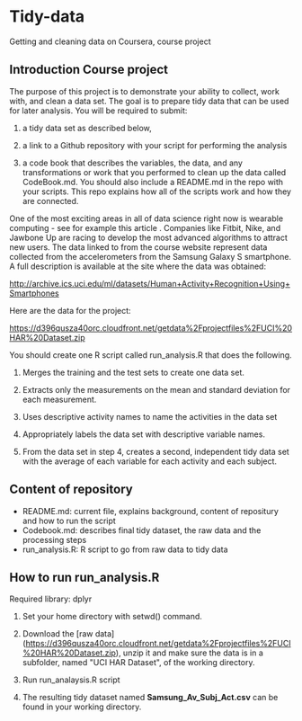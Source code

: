 # Tidy-data
Getting and cleaning data on Coursera, course project

## Introduction Course project
The purpose of this project is to demonstrate your ability to collect, work with, and clean a data set. The goal is to prepare tidy data that can be used for later analysis. 
You will be required to submit: 

1. a tidy data set as described below, 

2. a link to a Github repository with your script for performing the analysis

3. a code book that describes the variables, the data, and any transformations or work that you performed to clean up the data called CodeBook.md. You should also include a README.md in the repo with your scripts. This repo explains how all of the scripts work and how they are connected.  

One of the most exciting areas in all of data science right now is wearable computing - see for example this article . Companies like Fitbit, Nike, and Jawbone Up are racing to develop the most advanced algorithms to attract new users. The data linked to from the course website represent data collected from the accelerometers from the Samsung Galaxy S smartphone. A full description is available at the site where the data was obtained: 

http://archive.ics.uci.edu/ml/datasets/Human+Activity+Recognition+Using+Smartphones 

Here are the data for the project: 

https://d396qusza40orc.cloudfront.net/getdata%2Fprojectfiles%2FUCI%20HAR%20Dataset.zip

You should create one R script called run_analysis.R that does the following. 

1. Merges the training and the test sets to create one data set.

2. Extracts only the measurements on the mean and standard deviation for each measurement. 

3. Uses descriptive activity names to name the activities in the data set

4. Appropriately labels the data set with descriptive variable names. 

5. From the data set in step 4, creates a second, independent tidy data set with the average of each variable for each activity and each subject.

## Content of repository
* README.md: current file, explains background, content of repositury and how to run the script
* Codebook.md: describes final tidy dataset, the raw data and the processing steps
* run_analysis.R: R script to go from raw data to tidy data

## How to run run_analysis.R
Required library: dplyr

1. Set your home directory with setwd() command.

2. Download the [raw data] (https://d396qusza40orc.cloudfront.net/getdata%2Fprojectfiles%2FUCI%20HAR%20Dataset.zip), unzip it and make sure the data is in a subfolder, named "UCI HAR Dataset", of the working directory.

3. Run run_analaysis.R script

4. The resulting tidy dataset named **Samsung_Av_Subj_Act.csv** can be found in your working directory.
